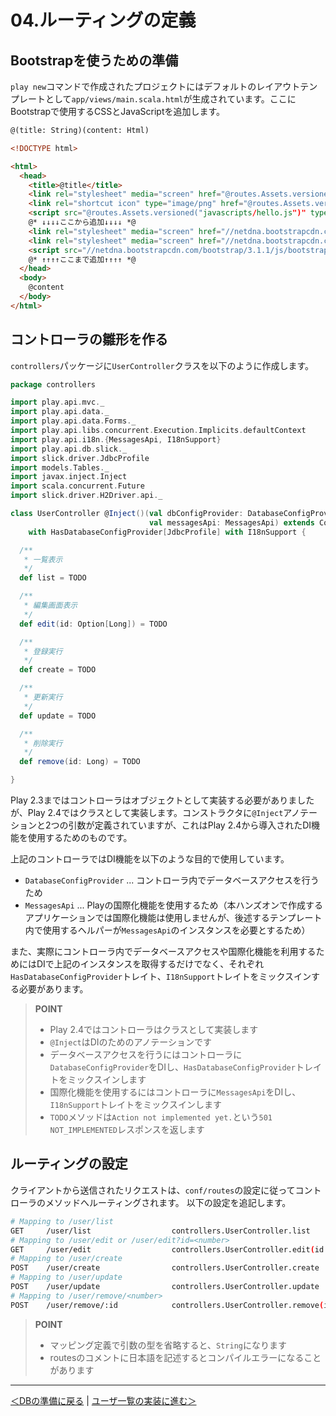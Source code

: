 # 04.ルーティングの定義

## Bootstrapを使うための準備

`play new`コマンドで作成されたプロジェクトにはデフォルトのレイアウトテンプレートとして`app/views/main.scala.html`が生成されています。ここにBootstrapで使用するCSSとJavaScriptを追加します。

```html
@(title: String)(content: Html)

<!DOCTYPE html>

<html>
  <head>
    <title>@title</title>
    <link rel="stylesheet" media="screen" href="@routes.Assets.versioned("stylesheets/main.css")">
    <link rel="shortcut icon" type="image/png" href="@routes.Assets.versioned("images/favicon.png")">
    <script src="@routes.Assets.versioned("javascripts/hello.js")" type="text/javascript"></script>
    @* ↓↓↓↓ここから追加↓↓↓↓ *@
    <link rel="stylesheet" media="screen" href="//netdna.bootstrapcdn.com/bootstrap/3.1.1/css/bootstrap-theme.min.css">
    <link rel="stylesheet" media="screen" href="//netdna.bootstrapcdn.com/bootstrap/3.1.1/css/bootstrap.min.css">
    <script src="//netdna.bootstrapcdn.com/bootstrap/3.1.1/js/bootstrap.min.js" type="text/javascript"></script>
    @* ↑↑↑↑ここまで追加↑↑↑↑ *@
  </head>
  <body>
    @content
  </body>
</html>
```

## コントローラの雛形を作る

`controllers`パッケージに`UserController`クラスを以下のように作成します。

```scala
package controllers

import play.api.mvc._
import play.api.data._
import play.api.data.Forms._
import play.api.libs.concurrent.Execution.Implicits.defaultContext
import play.api.i18n.{MessagesApi, I18nSupport}
import play.api.db.slick._
import slick.driver.JdbcProfile
import models.Tables._
import javax.inject.Inject
import scala.concurrent.Future
import slick.driver.H2Driver.api._

class UserController @Inject()(val dbConfigProvider: DatabaseConfigProvider,
                               val messagesApi: MessagesApi) extends Controller
    with HasDatabaseConfigProvider[JdbcProfile] with I18nSupport {

  /**
   * 一覧表示
   */
  def list = TODO

  /**
   * 編集画面表示
   */
  def edit(id: Option[Long]) = TODO

  /**
   * 登録実行
   */
  def create = TODO

  /**
   * 更新実行
   */
  def update = TODO

  /**
   * 削除実行
   */
  def remove(id: Long) = TODO

}
```

Play 2.3まではコントローラはオブジェクトとして実装する必要がありましたが、Play 2.4ではクラスとして実装します。コンストラクタに`@Inject`アノテーションと2つの引数が定義されていますが、これはPlay 2.4から導入されたDI機能を使用するためのものです。

上記のコントローラではDI機能を以下のような目的で使用しています。

- `DatabaseConfigProvider` ... コントローラ内でデータベースアクセスを行うため
- `MessagesApi` ... Playの国際化機能を使用するため（本ハンズオンで作成するアプリケーションでは国際化機能は使用しませんが、後述するテンプレート内で使用するヘルパーが`MessagesApi`のインスタンスを必要とするため）

また、実際にコントローラ内でデータベースアクセスや国際化機能を利用するためにはDIで上記のインスタンスを取得するだけでなく、それぞれ`HasDatabaseConfigProvider`トレイト、`I18nSupport`トレイトをミックスインする必要があります。

> **POINT**
> * Play 2.4ではコントローラはクラスとして実装します
> * `@Inject`はDIのためのアノテーションです
> * データベースアクセスを行うにはコントローラに`DatabaseConfigProvider`をDIし、`HasDatabaseConfigProvider`トレイトをミックスインします
> * 国際化機能を使用するにはコントローラに`MessagesApi`をDIし、`I18nSupport`トレイトをミックスインします
> * `TODO`メソッドは`Action not implemented yet.`という`501 NOT_IMPLEMENTED`レスポンスを返します

## ルーティングの設定

クライアントから送信されたリクエストは、`conf/routes`の設定に従ってコントローラのメソッドへルーティングされます。
以下の設定を追記します。

```bash
# Mapping to /user/list
GET     /user/list                  controllers.UserController.list
# Mapping to /user/edit or /user/edit?id=<number>
GET     /user/edit                  controllers.UserController.edit(id: Option[Long] ?= None)
# Mapping to /user/create
POST    /user/create                controllers.UserController.create
# Mapping to /user/update
POST    /user/update                controllers.UserController.update
# Mapping to /user/remove/<number>
POST    /user/remove/:id            controllers.UserController.remove(id: Long)
```

> **POINT**
> * マッピング定義で引数の型を省略すると、`String`になります
> * routesのコメントに日本語を記述するとコンパイルエラーになることがあります

----
[＜DBの準備に戻る](03_preparation_of_db.md) | [ユーザ一覧の実装に進む＞](05_implement_user_list.md)
